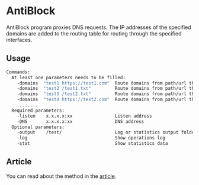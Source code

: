 # AntiBlock
AntiBlock program proxies DNS requests. The IP addresses of the specified domains are added to the routing table for routing through the specified interfaces.
## Usage
```sh
Commands:
  At least one parameters needs to be filled:
    -domains  "test1 https://test1.com"  Route domains from path/url through gateway
    -domains  "test2 /test1.txt"         Route domains from path/url through gateway
    -domains  "test3 /test2.txt"         Route domains from path/url through gateway
    -domains  "test4 https://test2.com"  Route domains from path/url through gateway
    ........
  Required parameters:
    -listen    x.x.x.x:xx                Listen address
    -DNS       x.x.x.x:xx                DNS address
  Optional parameters:
    -output    /test/                    Log or statistics output folder
    -log                                 Show operations log
    -stat                                Show statistics data
```
## Article
You can read about the method in the [article](https://habr.com/ru/articles/847412/).
